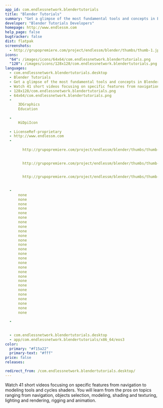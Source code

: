```yaml
---
app_id: com.endlessnetwork.blendertutorials
title: "Blender Tutorials"
summary: "Get a glimpse of the most fundamental tools and concepts in Blender."
developer: "Blender Tutorials Developers"
homepage: http://www.endlessm.com
help_page: false
bugtracker: false
dist: flatpak
screenshots:
  - http://grupopremiere.com/project/endlessm/blender/thumbs/thumb-1.jpg
icons:
  "64": /images/icons/64x64/com.endlessnetwork.blendertutorials.png
  "128": /images/icons/128x128/com.endlessnetwork.blendertutorials.png
languages:
  - com.endlessnetwork.blendertutorials.desktop
  - Blender Tutorials
  - Get a glimpse of the most fundamental tools and concepts in Blender.
  - Watch 41 short videos focusing on specific features from navigation to modeling tools and cycles shaders. You will learn from the pros on topics ranging from navigation, objects selection, modeling, shading and texturing, lighting and rendering, rigging and animation.
  - 128x128/com.endlessnetwork.blendertutorials.png
  - 64x64/com.endlessnetwork.blendertutorials.png
  - 
      3DGraphics
      Education
    
  - 
      HiDpiIcon
    
  - LicenseRef-proprietary
  - http://www.endlessm.com
  - 
      
        http://grupopremiere.com/project/endlessm/blender/thumbs/thumb-1.jpg
      
      
        http://grupopremiere.com/project/endlessm/blender/thumbs/thumb-2.jpg
      
      
        http://grupopremiere.com/project/endlessm/blender/thumbs/thumb-3.jpg
      
    
  - 
      none
      none
      none
      none
      none
      none
      none
      none
      none
      none
      none
      none
      none
      none
      none
      none
      none
      none
      none
      none
      none
      none
      none
      none
      none
      none
      none
    
  - 
      
    
  - com.endlessnetwork.blendertutorials.desktop
  - app/com.endlessnetwork.blendertutorials/x86_64/eos3
color:
  primary: "#f15a22"
  primary-text: "#fff"
price: false
releases:

redirect_from: /com.endlessnetwork.blendertutorials.desktop/
---
```


<p>Watch 41 short videos focusing on specific features from navigation to modeling tools and cycles shaders. You will learn from the pros on topics ranging from navigation, objects selection, modeling, shading and texturing, lighting and rendering, rigging and animation.</p>
